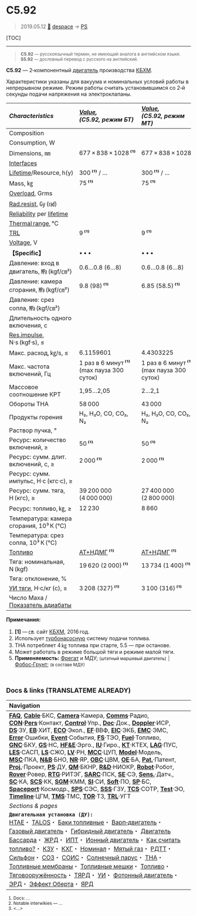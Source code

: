 # С5.92
> 2019.05.12 [🚀](../index/index.md) [despace](index.md) → [PS](ps.md)

[TOC]

---

> <small>**С5.92** — русскоязычный термин, не имеющий аналога в английском языке. **S5.92** — дословный перевод с русского на английский.</small>

**С5.92** — 2‑компонентный [двигатель](ps.md) производства [КБХМ](zz_kbhm.md).

Характеристики указаны для вакуума и номинальных условий работы в непрерывном режиме. Режим работы считать установившимся со 2‑й секунды подачи напряжения на электроклапаны.

|*Characteristics*|*[Value](si.md),<br> (С5.92, режим БТ)*|*[Value](si.md),<br> (С5.92, режим МТ)*|
|:--|:--|:--|
|Composition| | |
|Consumption, W| | |
|Dimensions, ㎜|677 × 838 × 1028 **⁽¹⁾**|677 × 838 × 1028 **⁽¹⁾**|
|[Interfaces](interface.md)| | |
|[Lifetime](lifetime.md)/Resource, h(y)|300 **⁽¹⁾** / …|300 **⁽¹⁾** / …|
|Mass, ㎏|75 **⁽¹⁾**|75 **⁽¹⁾**|
|[Overload](vibration.md), Grms| | |
|[Rad.resist](ion_rad.md), ㏉ (㎭)| | |
|[Reliability](qm.md) per [lifetime](lifetime.md)| | |
|[Thermal range](tcs.md), ℃| | |
|[TRL](trl.md)|9 **⁽¹⁾**|9 **⁽¹⁾**|
|[Voltage](voltage.md), V| | |
|**【Specific】**|• • •|• • •|
|Давление: вход в двигатель, ㎫ (kgf/㎝²)|0.6…0.8 (6…8)|0.6…0.8 (6…8)|
|Давление: камера сгорания, ㎫ (kgf/㎝²)|9.8 (98) **⁽¹⁾**|6.85 (58.5) **⁽¹⁾**|
|Давление: срез сопла, ㎫ (kgf/㎝²)| | |
|Длительность одного включения, с| | |
|[Res.impulse](ing.md), N·s (kgf·s), ≤| | |
|Макс. расход, ㎏/s, ≤|6.1159601|4.4303225|
|Макс. частота включений, Гц|1 раз в 6 минут **⁽¹⁾**<br> (max пауза 300 суток)|1 раз в 6 минут **⁽¹⁾**<br> (max пауза 300 суток)|
|Массовое соотношение КРТ|1,95…2,05|2…2,1|
|Обороты ТНА|58 000|43 000|
|Продукты горения|H₂, H₂O, CO, CO₂, N₂|H₂, H₂O, CO, CO₂, N₂|
|Раствор пучка, °| | |
|Ресурс: количество включений, ≥|50 **⁽¹⁾**|50 **⁽¹⁾**|
|Ресурс: сумм. длит. включений, c, ≥|2 000 **⁽¹⁾**|2 000 **⁽¹⁾**|
|Ресурс: сумм. импульс, Н·с (кгс·с), ≥| |
|Ресурс: сумм. тяга, Н (кгс), ≥|39 200 000 (4 000 000)|27 400 000 (2 800 000)|
|Ресурс: топливо, ㎏, ≥|12 230|8 860|
|Температура: камера сгорания, 10³ К (℃)| | |
|Температура: срез сопла, 10³ К (℃)| | |
|[Топливо](fuel.md)|[АТ+НДМГ](at_plus.md) **⁽¹⁾**|[АТ+НДМГ](at_plus.md) **⁽¹⁾**|
|Тяга: номинальная, N (kgf)|19 620 (2 000) **⁽¹⁾**|13 734 (1 400) **⁽¹⁾**|
|Тяга: отклонение, %| | |
|[УИ тяги](isp.md), Н·с/кг (с), ≥|3 208 (327) **⁽¹⁾**|3 100 (316) **⁽¹⁾**|
|Число Маха / [Показатель адиабаты](heat_cr.md)| | |

**Примечания:**

   1. **[1]** — ㎝. сайт [КБХМ](zz_kbhm.md), 2016 год.
   1. Использует [турбонасосную](turbopump.md) систему подачи топлива.
   1. ТНА потребляет 4 ㎏ топлива при старте, 5.5 — при останове.
   1. Может работать в режиме большой тяги и режиме малой тяги.
   1. **Применяемость:** [Фрегат](фрегат.md) и МДУ; <small>(штатный маршевый двигатель)</small> ┊ [Фобос‑Грунт](фобос_грунт.md); <small>(в составе МДУ)



<p style="page-break-after:always"> </p>

## Docs & links (TRANSLATEME ALREADY)
|Navigation|
|:--|
|**[FAQ](faq.md)**, **[Cable](cable.md)**·БКС, **[Camera](cam.md)**·Камера, **[Comms](comms.md)**·Радио, **[CON](contact.md)·[Pers](person.md)**·Контакт, **[Control](control.md)**·Упр., **[Doc](doc.md)**·Док., **[Doppler](doppler.md)**·ИСР, **[DS](ds.md)**·ЗУ, **[EB](eb.md)**·ХИТ, **[ECO](ecology.md)**·Экол., **[EF](ef.md)**·ВВФ, **[ElC](elc.md)**·ЭКБ, **[EMC](emc.md)**·ЭМС, **[Error](error.md)**·Ошибки, **[Event](event.md)**·События, **[FS](fs.md)**·ТЭО, **[Fuel](fuel.md)**·Топливо, **[GNC](gnc.md)**·БКУ, **[GS](scs.md)**·НС, **[HF&E](hfe.md)**·Эрго., **[IU](iu.md)**·Гиро., **[KT](kt.md)**·КТЕХ, **[LAG](lag.md)**·ПУC, **[LES](les.md)**·САСП, **[LS](ls.md)**·СЖО, **[LV](lv.md)**·РН, **[MCC](mcc.md)**·ЦУП, **[Model](model.md)**·Модель, **[MSC](sc.md)**·ПКА, **[N&B](nnb.md)**·БНО, **[NR](nr.md)**·ЯР, **[OBC](obc.md)**·ЦВМ, **[OE](oe.md)**·БА, **[Pat.](патент.md)**·Патент, **[Proj.](project.md)**·Проект, **[PS](ps.md)**·ДУ, **[QM](qm.md)**·БКНР, **[R&D](rnd.md)**·НИОКР, **[Robot](robotics.md)**·Робот, **[Rover](rover.md)**·Ровер, **[RTG](rtg.md)**·РИТЭГ, **[SARC](sarc.md)**·ПСК, **[SE](se.md)**·СЭ, **[Sens.](sensor.md)**·Датч., **[SC](sc.md)**·КА, **[SCS](scs.md)**·КК, **[SGM](sgm.md)**·КММ, **[SI](si.md)**·СИ, **[Soft](soft.md)**·ПО, **[SP](sp.md)**·БС, **[Spaceport](spaceport.md)**·Космодр., **[SPS](sps.md)**·СЭС, **[SSS](sss.md)**·ГЗУ, **[TCS](tcs.md)**·СОТР, **[Test](test.md)**·ЭО, **[Timeline](timeline.md)**·ЦГМ, **[TMS](tms.md)**·ТМС, **[TOR](tor.md)**·ТЗ, **[TRL](trl.md)**·УГТ|
|*Sections & pages*|
|**`Двигательная установка (ДУ):`**<br> [HTAE](htae.md)・ [TALOS](talos.md)・ [Баки топливные](fuel_tank.md)・ [Варп‑двигатель](warp_drive.md)・ [Газовый двигатель](cgt.md)・ [Гибридный двигатель](гбрд.md)・ [Двигатель Бассарда](bussard_ramjet.md)・ [ЖРД](lpr.md)・ [ИПТ](ing.md)・ [Ионный двигатель](иод.md)・ [Как считать топливо?](si.md)・ [КЗУ](cinu.md)・ [КХГ](cgs.md)・ [Номинал](nominal.md)・ [Мятый газ](exhsteam.md)・ [РДТТ](spr.md)・ [Сильфон](сильфон.md)・ [СОЗ](соз.md)・ [СОИС](соис.md)・ [Солнечный парус](солнечный_парус.md)・ [ТНА](turbopump.md)・ [Топливные мембраны](топливные_мембраны.md)・ [Топливные мешки](топливные_мешки.md)・ [Топливо](fuel.md)・ [Тяговооружённость](ttwr.md)・ [ТЯРД](тярд.md)・ [УИ](isp.md)・ [Фотонный двигатель](фотонный_двигатель.md)・ [ЭРД](epsp.md)・ [Эффект Оберта](oberth_eff.md)・ [ЯРД](ntr.md)|

   1. Docs: …
   1. Notable interwikies — …
   1. <…>
